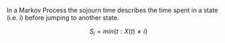 In a Markov Process the sojourn time describes the time spent in a state (i.e. $i$) before jumping to another state. 

$$S_i = min\{t:X(t)\ne i\}$$
